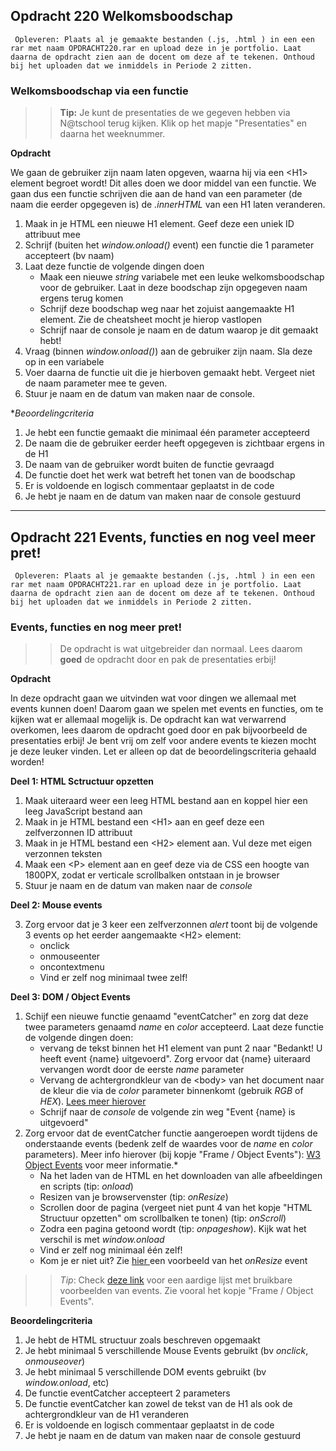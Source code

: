## Opdracht 220 Welkomsboodschap

`` Opleveren: Plaats al je gemaakte bestanden (.js, .html ) in een een rar met naam OPDRACHT220.rar en upload deze in je portfolio. Laat daarna de opdracht zien aan de docent om deze af te tekenen. Onthoud bij het uploaden dat we inmiddels in Periode 2 zitten.``

### Welkomsboodschap via een functie

>> **Tip:** Je kunt de presentaties de we gegeven hebben via N@tschool terug kijken. Klik op het mapje "Presentaties" en daarna het weeknummer.

**Opdracht**

We gaan de gebruiker zijn naam laten opgeven, waarna hij via een &lt;H1&gt; element begroet wordt! Dit alles doen we door middel van een functie.
We gaan dus een functie schrijven die aan de hand van een parameter (de naam die eerder opgegeven is) de *.innerHTML* van een H1 laten veranderen. 

1. Maak in je HTML een nieuwe H1 element. Geef deze een uniek ID attribuut mee
2. Schrijf (buiten het *window.onload()* event) een functie die 1 parameter accepteert (bv naam)
3. Laat deze functie de volgende dingen doen
	- Maak een nieuwe *string* variabele met een leuke welkomsboodschap voor de gebruiker. Laat in deze boodschap zijn opgegeven naam ergens terug komen
	- Schrijf deze boodschap weg naar het zojuist aangemaakte H1 element. Zie de cheatsheet mocht je hierop vastlopen
	- Schrijf naar de console je naam en de datum waarop je dit gemaakt hebt!
4. Vraag (binnen *window.onload()*) aan de gebruiker zijn naam. Sla deze op in een variabele
5. Voer daarna de functie uit die je hierboven gemaakt hebt. Vergeet niet de naam parameter mee te geven.
6. Stuur je naam en de datum van maken naar de console.

**Beoordelingcriteria*
1. Je hebt een functie gemaakt die minimaal één parameter accepteerd
2. De naam die de gebruiker eerder heeft opgegeven is zichtbaar ergens in de H1 
3. De naam van de gebruiker wordt buiten de functie gevraagd
4. De functie doet het werk wat betreft het tonen van de boodschap
5. Er is voldoende en logisch commentaar geplaatst in de code
6. Je hebt je naam en de datum van maken naar de console gestuurd

---
## Opdracht 221 Events, functies en nog veel meer pret!

`` Opleveren: Plaats al je gemaakte bestanden (.js, .html ) in een een rar met naam OPDRACHT221.rar en upload deze in je portfolio. Laat daarna de opdracht zien aan de docent om deze af te tekenen. Onthoud bij het uploaden dat we inmiddels in Periode 2 zitten.``

### Events, functies en nog meer pret!

>> De opdracht is wat uitgebreider dan normaal. Lees daarom **goed** de opdracht door en pak de presentaties erbij!

**Opdracht**

In deze opdracht gaan we uitvinden wat voor dingen we allemaal met events kunnen doen! Daarom gaan we spelen met events en functies, om te kijken wat er allemaal mogelijk is.
De opdracht kan wat verwarrend overkomen, lees daarom de opdracht goed door en pak bijvoorbeeld de presentaties erbij!
Je bent vrij om zelf voor andere events te kiezen mocht je deze leuker vinden. Let er alleen op dat de beoordelingscriteria gehaald worden!


**Deel 1: HTML Sctructuur opzetten**

1. Maak uiteraard weer een leeg HTML bestand aan en koppel hier een leeg JavaScript bestand aan
2. Maak in je HTML bestand een &lt;H1&gt; aan en geef deze een zelfverzonnen ID attribuut
3. Maak in je HTML bestand een &lt;H2&gt; element aan. Vul deze met eigen verzonnen teksten
4. Maak een &lt;P&gt; element aan en geef deze via de CSS een hoogte van 1800PX, zodat er verticale scrollbalken ontstaan in je browser
5. Stuur je naam en de datum van maken naar de *console*

**Deel 2: Mouse events**

3. Zorg ervoor dat je 3 keer een zelfverzonnen *alert* toont bij de volgende 3 events op het eerder aangemaakte &lt;H2&gt; element:
	- onclick
	- onmouseenter
	- oncontextmenu
	- Vind er zelf nog minimaal twee zelf!
	
**Deel 3: DOM / Object Events**

1. Schijf een nieuwe functie genaamd "eventCatcher" en zorg dat deze twee parameters genaamd *name* en *color* accepteerd. Laat deze functie de volgende dingen doen:
	- vervang de tekst binnen het H1 element van punt 2 naar "Bedankt! U heeft event {name} uitgevoerd". Zorg ervoor dat {name} uiteraard vervangen wordt door de eerste *name* parameter
	- Vervang de achtergrondkleur van de &lt;body&gt; van het document naar de kleur die via de *color* parameter binnenkomt (gebruik *RGB* of *HEX*). <a href="http://www.w3schools.com/jsref/prop_style_backgroundcolor.asp" target="_blank">Lees meer hierover</a>
	- Schrijf naar de *console* de volgende zin weg "Event {name} is uitgevoerd"
2. Zorg ervoor dat de eventCatcher functie aangeroepen wordt tijdens de onderstaande events (bedenk zelf de waardes voor de *name* en *color* parameters). Meer info hierover (bij kopje "Frame / Object Events"): <a href="http://www.w3schools.com/jsref/dom_obj_event.asp" target="_blank">W3 Object Events</a> voor meer informatie.*
	- Na het laden van de HTML en het downloaden van alle afbeeldingen en scripts (tip: *onload*)
	- Resizen van je browservenster (tip: *onResize*)
	- Scrollen door de pagina (vergeet niet punt 4 van het kopje "HTML Structuur opzetten" om scrollbalken te tonen) (tip: *onScroll*)
	- Zodra een pagina getoond wordt (tip: *onpageshow*). Kijk wat het verschil is met *window.onload*
	- Vind er zelf nog minimaal één zelf!
	- Kom je er niet uit? Zie <a href="https://developer.mozilla.org/en-US/docs/Web/API/GlobalEventHandlers/onresize" target="_blank"> hier </a>een voorbeeld van het *onResize* event
	

>> *Tip*: Check <a href="http://www.w3schools.com/js/js_events_examples.asp" target="_blank">deze link</a> voor een aardige lijst met bruikbare voorbeelden van events. Zie vooral het kopje "Frame / Object Events".

**Beoordelingcriteria**
1. Je hebt de HTML structuur zoals beschreven opgemaakt
1. Je hebt minimaal 5 verschillende Mouse Events gebruikt (bv *onclick*, *onmouseover*)
2. Je hebt minimaal 5 verschillende DOM events gebruikt (bv *window.onload*, etc)
3. De functie eventCatcher accepteert 2 parameters
4. De functie eventCatcher kan zowel de tekst van de H1 als ook de achtergrondkleur van de H1 veranderen
4. Er is voldoende en logisch commentaar geplaatst in de code
5. Je hebt je naam en de datum van maken naar de console gestuurd

